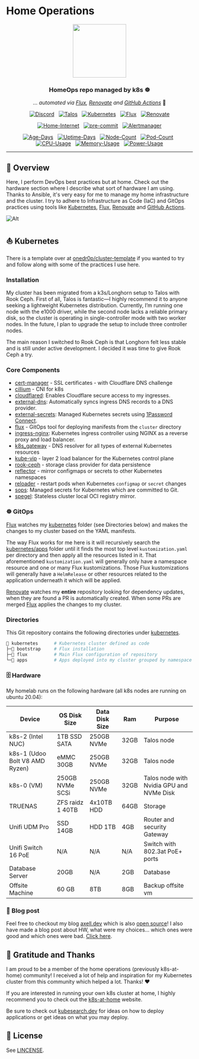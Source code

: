 # Home Operations

<div align="center">

<img src="https://i.imgur.com/gdvBkNE.png" align="center" width="144px" height="144px"/>

### HomeOps repo managed by k8s :wheel_of_dharma:

_... automated via [Flux](https://github.com/fluxcd/flux2), [Renovate](https://github.com/renovatebot/renovate) and [GitHub Actions](https://github.com/features/actions)_ :robot:

</div>

<div align="center">

[![Discord](https://img.shields.io/discord/673534664354430999?style=for-the-badge&label&logo=discord&logoColor=white&color=blue)](https://discord.gg/home-operations)&nbsp;&nbsp;
[![Talos](https://img.shields.io/endpoint?url=https%3A%2F%2Fkromgo.juno.moe%2Ftalos_version&style=for-the-badge&logo=talos&logoColor=white&color=blue&label=%20)](https://talos.dev)&nbsp;&nbsp;
[![Kubernetes](https://img.shields.io/endpoint?url=https%3A%2F%2Fkromgo.juno.moe%2Fkubernetes_version&style=for-the-badge&logo=kubernetes&logoColor=white&color=blue&label=%20)](https://kubernetes.io)&nbsp;&nbsp;
[![Flux](https://img.shields.io/endpoint?url=https%3A%2F%2Fkromgo.juno.moe%2Fflux_version&style=for-the-badge&logo=flux&logoColor=white&color=blue&label=%20)](https://fluxcd.io)&nbsp;&nbsp;
[![Renovate](https://img.shields.io/github/actions/workflow/status/axeII/home-ops/renovate.yaml?branch=main&label=&logo=renovatebot&style=for-the-badge&color=blue)](https://github.com/axeII/home-ops/actions/workflows/renovate.yaml)

</div>

<div align="center">

[![Home-Internet](https://img.shields.io/endpoint?url=https%3A%2F%2Fhealthchecks.io%2Fb%2F2%2Fd7bbc17d-0348-4fbf-9db6-946c4b7d5bf0.shields&style=for-the-badge&logo=ubiquiti&logoColor=white&label=Home%20Internet)](https://github.com/axeII/home-ops/blob/main/README.md#file_cabinet-hardware)&nbsp;&nbsp;
[![pre-commit](https://img.shields.io/badge/pre--commit-enabled-brightgreen?logo=pre-commit&logoColor=white&style=for-the-badge)](https://github.com/pre-commit/pre-commit)&nbsp;&nbsp;
[![Alertmanager](https://img.shields.io/endpoint?url=https%3A%2F%2Fhealthchecks.io%2Fb%2F2%2Fdee68f60-ad66-463a-abba-83edca016e68.shields&style=for-the-badge&logo=prometheus&logoColor=white&label=Alertmanager)](https://github.com/axeII/home-ops/blob/main/README.md)

</div>

<div align="center">

[![Age-Days](https://img.shields.io/endpoint?url=https%3A%2F%2Fkromgo.juno.moe%2Fcluster_age_days&style=flat-square&label=Age)](https://github.com/kashalls/kromgo)&nbsp;&nbsp;
[![Uptime-Days](https://img.shields.io/endpoint?url=https%3A%2F%2Fkromgo.juno.moe%2Fcluster_uptime_days&style=flat-square&label=Uptime)](https://github.com/kashalls/kromgo)&nbsp;&nbsp;
[![Node-Count](https://img.shields.io/endpoint?url=https%3A%2F%2Fkromgo.juno.moe%2Fcluster_node_count&style=flat-square&label=Nodes)](https://github.com/kashalls/kromgo)&nbsp;&nbsp;
[![Pod-Count](https://img.shields.io/endpoint?url=https%3A%2F%2Fkromgo.juno.moe%2Fcluster_pod_count&style=flat-square&label=Pods)](https://github.com/kashalls/kromgo)&nbsp;&nbsp;
[![CPU-Usage](https://img.shields.io/endpoint?url=https%3A%2F%2Fkromgo.juno.moe%2Fcluster_cpu_usage&style=flat-square&label=CPU)](https://github.com/kashalls/kromgo)&nbsp;&nbsp;
[![Memory-Usage](https://img.shields.io/endpoint?url=https%3A%2F%2Fkromgo.juno.moe%2Fcluster_memory_usage&style=flat-square&label=Memory)](https://github.com/kashalls/kromgo)&nbsp;&nbsp;
[![Power-Usage](https://img.shields.io/endpoint?url=https%3A%2F%2Fkromgo.juno.moe%2Fcluster_power_usage&style=flat-square&label=Power)](https://github.com/kashalls/kromgo)

</div>

---

## 📖 Overview

Here, I perform DevOps best practices but at home. Check out the hardware section where I describe what sort of hardware I am using. Thanks to Ansible, it's very easy for me to manage my home infrastructure and the cluster. I try to adhere to Infrastructure as Code (IaC) and GitOps practices using tools like [Kubernetes](https://github.com/kubernetes/kubernetes), [Flux](https://github.com/fluxcd/flux2), [Renovate](https://github.com/renovatebot/renovate) and [GitHub Actions](https://github.com/features/actions).

![Alt](https://repobeats.axiom.co/api/embed/ac9d545da659ac0aa72d1a74c05aa89fed08418b.svg "Repobeats analytics image")

## ⛵ Kubernetes

There is a template over at [onedr0p/cluster-template](https://github.com/onedr0p/cluster-template) if you wanted to try and follow along with some of the practices I use here.

### Installation

My cluster has been migrated from a k3s/Longhorn setup to Talos with Rook Ceph. First of all, Talos is fantastic—I highly recommend it to anyone seeking a lightweight Kubernetes distribution. Currently, I’m running one node with the e1000 driver, while the second node lacks a reliable primary disk, so the cluster is operating in single-controller mode with two worker nodes. In the future, I plan to upgrade the setup to include three controller nodes.

The main reason I switched to Rook Ceph is that Longhorn felt less stable and is still under active development. I decided it was time to give Rook Ceph a try.

### Core Components

- [cert-manager](https://cert-manager.io/) - SSL certificates - with Cloudflare DNS challenge
- [cillium](https://github.com/cilium/cilium) - CNI for k8s
- [cloudflared](https://github.com/cloudflare/cloudflared): Enables Cloudflare secure access to my ingresses.
- [external-dns](https://github.com/kubernetes-sigs/external-dns): Automatically syncs ingress DNS records to a DNS provider.
- [external-secrets](https://github.com/external-secrets/external-secrets): Managed Kubernetes secrets using [1Password Connect](https://github.com/1Password/connect).
- [flux](https://toolkit.fluxcd.io/) - GitOps tool for deploying manifests from the `cluster` directory
- [ingress-nginx](https://github.com/kubernetes/ingress-nginx): Kubernetes ingress controller using NGINX as a reverse proxy and load balancer.
- [k8s_gateway](https://github.com/ori-edge/k8s_gateway) - DNS resolver for all types of external Kubernetes resources
- [kube-vip](https://kube-vip.io) - layer 2 load balancer for the Kubernetes control plane
- [rook-ceph](https://rook.io) - storage class provider for data persistence
- [reflector](https://github.com/emberstack/kubernetes-reflector) - mirror configmaps or secrets to other Kubernetes namespaces
- [reloader](https://github.com/stakater/Reloader) - restart pods when Kubernetes `configmap` or `secret` changes
- [sops](https://github.com/getsops/sops): Managed secrets for Kubernetes which are committed to Git.
- [spegel](https://github.com/spegel-org/spegel): Stateless cluster local OCI registry mirror.

### ☸ GitOps

[Flux](https://github.com/fluxcd/flux2) watches my [kubernetes](./kubernetes) folder (see Directories below) and makes the changes to my cluster based on the YAML manifests.

The way Flux works for me here is it will recursively search the [kubernetes/apps](./kubernetes/apps) folder until it finds the most top level `kustomization.yaml` per directory and then apply all the resources listed in it. That aforementioned `kustomization.yaml` will generally only have a namespace resource and one or many Flux kustomizations. Those Flux kustomizations will generally have a `HelmRelease` or other resources related to the application underneath it which will be applied.

[Renovate](https://github.com/renovatebot/renovate) watches my **entire** repository looking for dependency updates, when they are found a PR is automatically created. When some PRs are merged [Flux](https://github.com/fluxcd/flux2) applies the changes to my cluster.

### Directories

This Git repository contains the following directories under [kubernetes](./kubernetes).

```sh
📁 kubernetes      # Kubernetes cluster defined as code
├─📁 bootstrap     # Flux installation
├─📁 flux          # Main Flux configuration of repository
└─📁 apps          # Apps deployed into my cluster grouped by namespace (see below)
```

### :file_cabinet: Hardware

My homelab runs on the following hardware (all k8s nodes are running on ubuntu 20.04):

<!-- textlint-disable -->

| Device                         | OS Disk Size     | Data Disk Size | Ram  | Purpose                                  |
| ------------------------------ | ---------------- | -------------- | ---- | ---------------------------------------- |
| k8s-2 (Intel NUC)              | 1TB SSD SATA     | 250GB NVMe     | 32GB | Talos node                               |
| k8s-1 (Udoo Bolt V8 AMD Ryzen) | eMMC 30GB        | 250GB NVMe     | 32GB | Talos node                               |
| k8s-0 (VM)                     | 250GB NVMe SCSi  | 250GB NVMe     | 32GB | Talos node with Nvidia GPU and NVMe Disk |
| TRUENAS                        | ZFS raidz 1 40TB | 4x10TB HDD     | 64GB | Storage                                  |
| Unifi UDM Pro                  | SSD 14GB         | HDD 1TB        | 4GB  | Router and security Gateway              |
| Unifi Switch 16 PoE            | N/A              | N/A            | N/A  | Switch with 802.3at PoE+ ports           |
| Database Server                | 20GB             | N/A            | 2GB  | Database                                 |
| Offsite Machine                | 60 GB            | 8TB            | 8GB  | Backup offsite vm                        |

<!-- textlint-enable -->

### 📰 Blog post

Feel free to checkout my blog [axell.dev](https://axell.dev) which is also [open source](https://github.com/axeII/my-blog)!
I also have made a blog post about HW, what were my choices... which ones were good and which ones were bad. [Click here](https://axell.dev/favorite/my-home-lab/).

## 🤝 Gratitude and Thanks

I am proud to be a member of the home operations (previously k8s-at-home) community! I received a lot of help and inspiration for my Kubernetes cluster from this community which helped a lot. Thanks! :heart:

If you are interested in running your own k8s cluster at home, I highly recommend you to check out the [k8s-at-home](https://k8s-at-home.com) website.

Be sure to check out [kubesearch.dev](https://kubesearch.dev) for ideas on how to deploy applications or get ideas on what you may deploy.

## 🔏 License

See [LINCENSE](https://raw.githubusercontent.com/axeII/home-ops/refs/heads/main/LICENCE).
